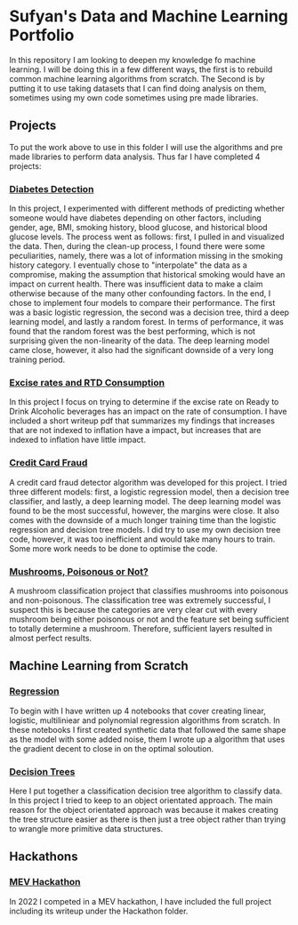 # Sufyan's Data and Machine Learning Portfolio

In this repository I am looking to deepen my knowledge fo machine learning. I will be doing this in a few different ways, the first is to rebuild common machine learning algorithms from scratch. The Second is by putting it to use taking datasets that I can find doing analysis on them, sometimes using my own code sometimes using pre made libraries.

## Projects

To put the work above to use in this folder I will use the algorithms and pre made libraries to perform data analysis. Thus far I have completed 4 projects:

### [Diabetes Detection](https://github.com/suf102/Data-and-Machine-Learning-Portfolio/tree/master/Projects/Diabeties_detection)

In this project, I experimented with different methods of predicting whether someone would have diabetes depending on other factors, including gender, age, BMI, smoking history, blood glucose, and historical blood glucose levels. The process went as follows: first, I pulled in and visualized the data. Then, during the clean-up process, I found there were some peculiarities, namely, there was a lot of information missing in the smoking history category. I eventually chose to "interpolate" the data as a compromise, making the assumption that historical smoking would have an impact on current health. There was insufficient data to make a claim otherwise because of the many other confounding factors. In the end, I chose to implement four models to compare their performance. The first was a basic logistic regression, the second was a decision tree, third a deep learning model, and lastly a random forest. In terms of performance, it was found that the random forest was the best performing, which is not surprising given the non-linearity of the data. The deep learning model came close, however, it also had the significant downside of a very long training period.

### [Excise rates and RTD Consumption](https://github.com/suf102/Data-and-Machine-Learning-Portfolio/tree/master/Projects/RTD_Consumption)

In this project I focus on trying to determine if the excise rate on Ready to Drink Alcoholic beverages has an impact on the rate of consumption. I have included a short writeup pdf that summarizes my findings that increases that are not indexed to inflation have a impact, but increases that are indexed to inflation have little impact. 

### [Credit Card Fraud](https://github.com/suf102/Data-and-Machine-Learning-Portfolio/tree/master/Projects/Credit_Card_Fraud_detection)

A credit card fraud detector algorithm was developed for this project. I tried three different models: first, a logistic regression model, then a decision tree classifier, and lastly, a deep learning model. The deep learning model was found to be the most successful, however, the margins were close. It also comes with the downside of a much longer training time than the logistic regression and decision tree models. I did try to use my own decision tree code, however, it was too inefficient and would take many hours to train. Some more work needs to be done to optimise the code.

### [Mushrooms, Poisonous or Not?](https://github.com/suf102/Data-and-Machine-Learning-Portfolio/tree/master/Projects/Mushroom_project)

A mushroom classification project that classifies mushrooms into poisonous and non-poisonous. The classification tree was extremely successful, I suspect this is because the categories are very clear cut with every mushroom being either poisonous or not and the feature set being sufficient to totally determine a mushroom. Therefore, sufficient layers resulted in almost perfect results.

## Machine Learning from Scratch

### [Regression](https://github.com/suf102/Data-and-Machine-Learning-Portfolio/tree/master/Machine_Learning_from_Scratch/Regression_From_Scratch)
To begin with I have written up 4 notebooks that cover creating linear, logistic, multiliniear and polynomial regression algorithms from scratch. In these notebooks I first created synthetic data that followed the same shape as the model with some added noise, them I wrote up a algorithm that uses the gradient decent to close in on the optimal soloution.

### [Decision Trees](https://github.com/suf102/Data-and-Machine-Learning-Portfolio/tree/master/Machine_Learning_from_Scratch/Decision_Trees) 
Here I put together a classification decision tree algorithm to classify data. In this project I tried to keep to an object orientated approach. The main reason for the object orientated approach was because it makes creating the tree structure easier as there is then just a tree object rather than trying to wrangle more primitive data structures. 
## Hackathons

### [MEV Hackathon](https://github.com/suf102/Data-and-Machine-Learning-Portfolio/tree/master/Hackathons/MEV_Hackathon)
In 2022 I competed in a MEV hackathon, I have included the full project including its writeup under the Hackathon folder. 
